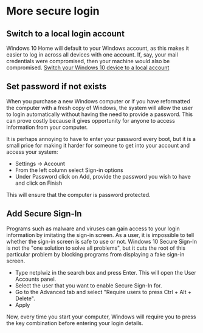 # More secure login

## Switch to a local login account

Windows 10 Home will default to your Windows account, as this makes it easier to log in across all devices with one 
account. If, say, your mail credentials were compromised, then your machine would also be compromised. 
[Switch your Windows 10 device to a local account](https://support.microsoft.com/en-us/windows/switch-your-windows-10-device-to-a-local-account-eb7e78a9-88ee-9bc3-8f06-831b56e339fd)

## Set password if not exists

When you purchase a new Windows computer or if you have reformatted the computer with a fresh copy of Windows, the 
system will allow the user to login automatically without having the need to provide a password. This can prove costly 
because it gives opportunity for anyone to access information from your computer.

It is perhaps annoying to have to enter your password every boot, but it is a small price for making it harder 
for someone to get into your account and access your system:

* Settings -> Account 
* From the left column select Sign-in options
* Under Password click on Add, provide the password you wish to have and click on Finish
    
This will ensure that the computer is password protected.

## Add Secure Sign-In

Programs such as malware and viruses can gain access to your login information by imitating the sign-in screen. As a 
user, it is impossible to tell whether the sign-in screen is safe to use or not. Windows 10 Secure Sign-In is not the 
"one solution to solve all problems", but it cuts the root of this particular problem by blocking programs from 
displaying a fake sign-in screen.

* Type netplwiz in the search box and press Enter. This will open the User Accounts panel.
* Select the user that you want to enable Secure Sign-In for.
* Go to the Advanced tab and select "Require users to press Ctrl + Alt + Delete".
* Apply

Now, every time you start your computer, Windows will require you to press the key combination before entering your 
login details.



 